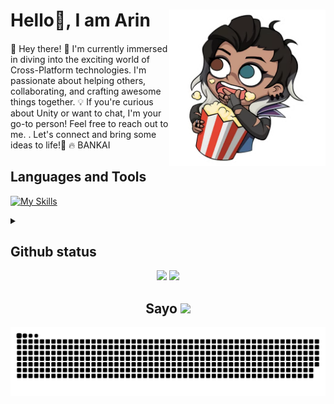 # Hello👋, I am Arin  <img align="right" width="250" src="assets/Valorant stickers/Fascinating.png"/>
####
👋 Hey there! 🚀 I'm currently immersed in diving into the exciting world of Cross-Platform technologies. I'm passionate about helping others, collaborating, and crafting awesome things together.
💡 If you're curious about Unity or want to chat, I'm your go-to person! Feel free to reach out to me.
. Let's connect and bring some ideas to life!🌟
🔥 BANKAI
## Languages and Tools
<a href="https://skillicons.dev"><img src="https://skillicons.dev/icons?i=cs,audition,ae,autocad,photoshop,premiere,javascript,gmail,github,vscode,xd,windows,wordpress,visualstudio,unrealengine,unity,typescript,twitter,ubuntu,tensorflow,tailwindcss,svg,notion,linux,linkedin,sketchup,stackoverflow,python,discord,discordbots,discordjs,docker,dart,html,figma,illustrator,instagram,godot,gamemakerstudio,gcp,flutter,firebase,kubernetes,npm,nodejs,nginx,netlify,androidstudio,apple,atom,dotnet,kotlin,golang,c,cpp,css,react,redhat,webassembly,windicss,aws,postman,powershell,bitbucket,git,gitlab,php,eclipse,obsidian,blender,markdown,materialui,htmx,sublime,kali,azure,rails,bootstrap,emotion,robloxstudio,githubactions,gradle&theme=dark&perline=15" alt="My Skills" /></a>
<details> <summary><h2>  Github status </h2></summary>
<a href="https://git.io/streak-stats"><img src="https://github-readme-streak-stats.herokuapp.com?user=arinsanghis&theme=tokyonight-duo&mode=weekly&card_width=800&currStreakLabel=EB5454&sideLabels=EB5454&border=EB5454&stroke=EB5454&ring=EB5454&fire=EB5454&currStreakNum=EB5454&sideNums=EB5454&dates=EB5454&excludeDaysLabel=EB5454" alt="GitHub Streak" /></a>
</details>
<div align = "center">
<img height="170px" src="https://github-readme-stats.vercel.app/api?username=DumoeDss&hide=contribs&show_icons=true" />
<img height="170px" src="https://github-readme-stats.vercel.app/api/top-langs/?username=DumoeDss&size_weight=0.2&count_weight=0.8&hide=html&layout=compact&langs_count=8" />
</div>

<p align="center">
<h2 align="center">Sayo <img src="https://media.giphy.com/media/mGcNjsfWAjY5AEZNw6/giphy.gif" width="50"></h2>

<picture>
  <source media="(prefers-color-scheme: light)" srcset="https://raw.githubusercontent.com/DumoeDss/DumoeDss/output/github-contribution-grid-snake.svg">
  <img alt="github contribution grid snake animation" src="https://raw.githubusercontent.com/DumoeDss/DumoeDss/output/github-contribution-grid-snake.svg">
</picture>
